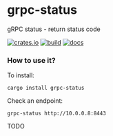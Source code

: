 # grpc-status
gRPC status - return status code

[![crates.io](https://img.shields.io/crates/v/grpc-status.svg)](https://crates.io/crates/grpc-status)
[![build](https://github.com/nbari/grpc-status/actions/workflows/build.yml/badge.svg)](https://github.com/nbari/grpc-status/actions/workflows/build.yml)
[![docs](https://docs.rs/grpc-status/badge.svg)](https://docs.rs/grpc-status)

### How to use it?

To install:

    cargo install grpc-status

Check an endpoint:

    grpc-status http://10.0.0.8:8443

TODO
